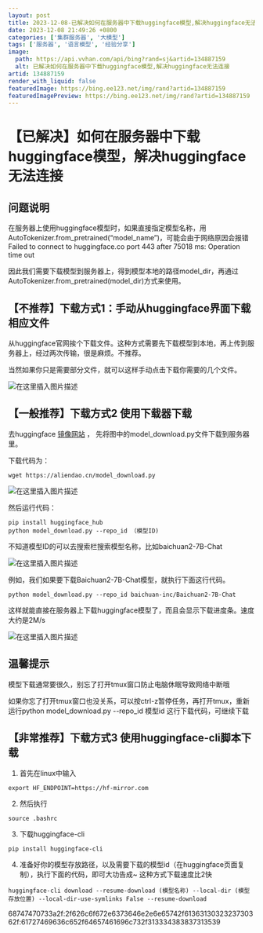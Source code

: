 ```yaml
---
layout: post
title: 2023-12-08-已解决如何在服务器中下载huggingface模型,解决huggingface无法连接
date: 2023-12-08 21:49:26 +0800
categories: ['集群服务器', '大模型']
tags: ['服务器', '语言模型', '经验分享']
image:
  path: https://api.vvhan.com/api/bing?rand=sj&artid=134887159
  alt: 已解决如何在服务器中下载huggingface模型,解决huggingface无法连接
artid: 134887159
render_with_liquid: false
featuredImage: https://bing.ee123.net/img/rand?artid=134887159
featuredImagePreview: https://bing.ee123.net/img/rand?artid=134887159
---
```


# 【已解决】如何在服务器中下载huggingface模型，解决huggingface无法连接

## 问题说明

在服务器上使用huggingface模型时，如果直接指定模型名称，用AutoTokenizer.from\_pretrained(“model\_name”)，可能会由于网络原因会报错 Failed to connect to huggingface.co port 443 after 75018 ms: Operation time out

因此我们需要下载模型到服务器上，得到模型本地的路径model\_dir，再通过AutoTokenizer.from\_pretrained(model\_dir)方式来使用。

## 【不推荐】下载方式1：手动从huggingface界面下载相应文件

从huggingface官网挨个下载文件。这种方式需要先下载模型到本地，再上传到服务器上，经过两次传输，很是麻烦。不推荐。
  
当然如果你只是需要部分文件，就可以这样手动点击下载你需要的几个文件。
  
![在这里插入图片描述](https://i-blog.csdnimg.cn/blog_migrate/e0089a343188e0061b75433da17a10c9.png)

## 【一般推荐】下载方式2 使用下载器下载

去huggingface
[镜像网站](https://aliendao.cn/#/)
， 先将图中的model\_download.py文件下载到服务器里。

下载代码为：

```
wget https://aliendao.cn/model_download.py

```

![在这里插入图片描述](https://i-blog.csdnimg.cn/blog_migrate/84652f8348b017f51c446c05e2202a20.png)
  
然后运行代码：

```
pip install huggingface_hub
python model_download.py --repo_id （模型ID)

```

不知道模型ID的可以去搜索栏搜索模型名称，比如baichuan2-7B-Chat
  
![在这里插入图片描述](https://i-blog.csdnimg.cn/blog_migrate/d09911f77cc11b057d64a9305dcafc67.png)
  
例如，我们如果要下载Baichuan2-7B-Chat模型，就执行下面这行代码。

```
python model_download.py --repo_id baichuan-inc/Baichuan2-7B-Chat

```

这样就能直接在服务器上下载huggingface模型了，而且会显示下载进度条。速度大约是2M/s
  
![在这里插入图片描述](https://i-blog.csdnimg.cn/blog_migrate/f22e4335306977cddf337c051f6332bb.png)

## 温馨提示

模型下载通常要很久，别忘了打开tmux窗口防止电脑休眠导致网络中断哦
  
如果你忘了打开tmux窗口也没关系，可以按ctrl-z暂停任务，再打开tmux，重新运行python model\_download.py --repo\_id 模型id 这行下载代码，可继续下载

## 【非常推荐】下载方式3 使用huggingface-cli脚本下载

1. 首先在linux中输入

```
export HF_ENDPOINT=https://hf-mirror.com

```

2. 然后执行

```
source .bashrc

```

3. 下载huggingface-cli

```
pip install huggingface-cli

```

4. 准备好你的模型存放路径，以及需要下载的模型id（在huggingface页面复制），执行下面的代码，即可大功告成~ 这种方式下载速度比2快

```
huggingface-cli download --resume-download (模型名称) --local-dir (模型存放位置) --local-dir-use-symlinks False --resume-download

```

68747470733a2f:2f626c6f672e6373646e2e6e65742f6136313032323730362f:61727469636c652f64657461696c732f313334383837313539